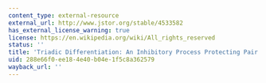 ```yaml
---
content_type: external-resource
external_url: http://www.jstor.org/stable/4533582
has_external_license_warning: true
license: https://en.wikipedia.org/wiki/All_rights_reserved
status: ''
title: 'Triadic Differentiation: An Inhibitory Process Protecting Pair Bonds in Baboons'
uid: 288e66f0-ee18-4e40-b04e-1f5c8a362579
wayback_url: ''
---
```

